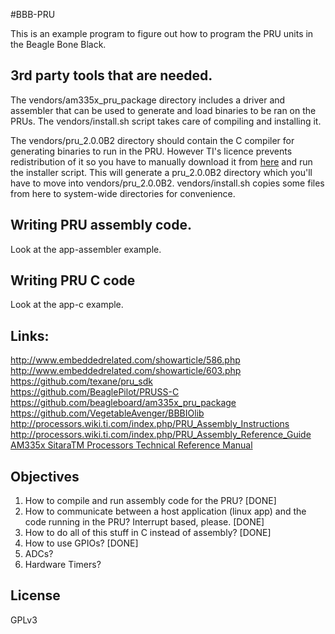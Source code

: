 #BBB-PRU

This is an example program to figure out how to program the PRU units in the Beagle Bone Black.

## 3rd party tools that are needed.

The vendors/am335x_pru_package directory includes a driver and assembler that can be used to generate and load binaries to be ran on the PRUs. The vendors/install.sh script takes care of compiling and installing it.

The vendors/pru_2.0.0B2 directory should contain the C compiler for generating binaries to run in the PRU. However TI's licence prevents redistribution of it so you have to manually download it from [here](http://software-dl.ti.com/codegen/non-esd/downloads/beta.htm) and run the installer script. This will generate a pru_2.0.0B2 directory which you'll have to move into vendors/pru_2.0.0B2. vendors/install.sh copies some files from here to system-wide directories for convenience.

## Writing PRU assembly code.

Look at the app-assembler example.

## Writing PRU C code

Look at the app-c example.

## Links:

http://www.embeddedrelated.com/showarticle/586.php   
http://www.embeddedrelated.com/showarticle/603.php   
https://github.com/texane/pru_sdk   
https://github.com/BeaglePilot/PRUSS-C   
https://github.com/beagleboard/am335x_pru_package   
https://github.com/VegetableAvenger/BBBIOlib
http://processors.wiki.ti.com/index.php/PRU_Assembly_Instructions   
http://processors.wiki.ti.com/index.php/PRU_Assembly_Reference_Guide   
[AM335x SitaraTM Processors Technical Reference Manual](http://www.ti.com/lit/ug/spruh73k/spruh73k.pdf)   


## Objectives

1. How to compile and run assembly code for the PRU?  [DONE]
2. How to communicate between a host application (linux app) and the code running in the PRU? Interrupt based, please. [DONE]
3. How to do all of this stuff in C instead of assembly?  [DONE]
4. How to use GPIOs? [DONE]
5. ADCs? 
5. Hardware Timers?

## License

GPLv3
